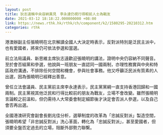 ```yaml
---
layout: post
title: 狄志遠稱中央容納異見　李永達仍視行得較前人士為戰友
date: 2021-03-12 18:18:22.000000000 +08:00
link: https://news.rthk.hk/rthk/ch/component/k2/1580295-20210312.htm
categories: rthk
---
```


港澳辦副主任張曉明在北京解讀全國人大決定時表示，反對派特別是泛民主派中，也有愛國者，將來仍可依法參選和當選。

前立法局議員、新思維主席狄志遠歡迎張曉明的講法，證明中央仍容納不同聲音。至於會否組黨和參選，他說與一班朋友一直認同一國兩制，亦理性務實與中央和特區政府溝通，不排除任何空間和機會，參與社會事務。他又呼籲泛民派有質素的人出選，因為張曉明已經釋出善意。

曾任立法會議員、民主黨前主席李永達表示，民主黨黨綱一直支持香港回歸和一國兩制。民主黨視其他泛民和行得比較前的朋友為戰友，立場不會改變。雖然張曉明言論較之前溫和，但仍需待人大常委會制定細節後才決定會否派人參選，以及自己會否再出選。

全國港澳研究會副會長劉兆佳分析，選舉制度的改革為「忠誠反對派」製造空間，張曉明希望「非忠誠反對派」洗心革面，轉化為「忠誠反對派」，甚至愛國者，但須要全盤否定過去的立場，阻斷外部勢力聯繫。
